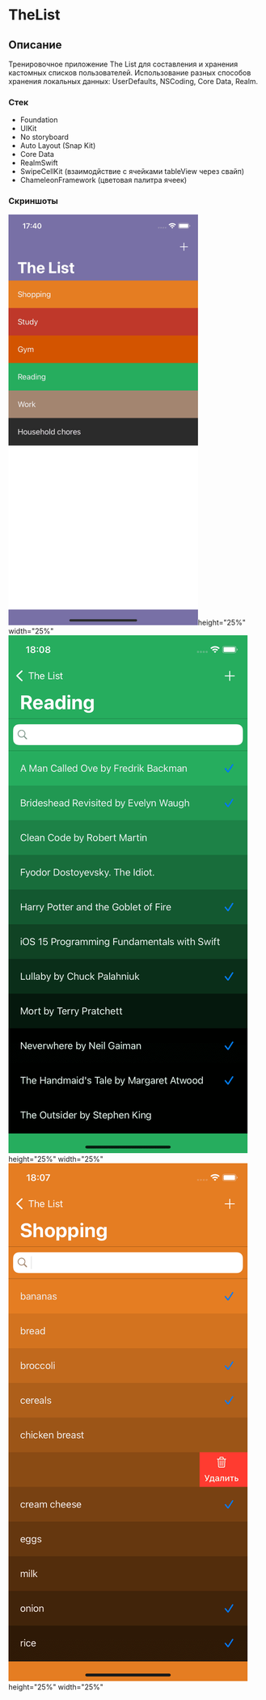 # TheList
## Описание
Тренировочное приложение The List для составления и хранения кастомных списков пользователей. Использование разных способов хранения локальных данных: UserDefaults, NSCoding, Core Data, Realm.
### Стек
* Foundation
* UIKit
* No storyboard
* Auto Layout (Snap Kit)
* Core Data
* RealmSwift
* SwipeCellKit (взаимодйствие с ячейками tableView через свайп)
* ChameleonFramework (цветовая палитра ячеек)
### Скриншоты
![ScreenShot](https://github.com/SergeyBindasov/TheList/blob/progress/ScreenShot1.png)height="25%" width="25%"
![ScreenShot](https://github.com/SergeyBindasov/TheList/blob/progress/ScreenShot2.png)height="25%" width="25%"
![ScreenShot](https://github.com/SergeyBindasov/TheList/blob/progress/ScreenShot3.png)height="25%" width="25%"
